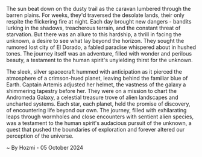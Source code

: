 
The sun beat down on the dusty trail as the caravan lumbered through the barren plains. For weeks, they'd traversed the desolate lands, their only respite the flickering fire at night. Each day brought new dangers - bandits lurking in the shadows, treacherous terrain, and the constant threat of starvation. But there was an allure to this hardship, a thrill in facing the unknown, a desire to see what lay beyond the horizon. They sought the rumored lost city of El Dorado, a fabled paradise whispered about in hushed tones. The journey itself was an adventure, filled with wonder and perilous beauty, a testament to the human spirit's unyielding thirst for the unknown.

The sleek, silver spacecraft hummed with anticipation as it pierced the atmosphere of a crimson-hued planet, leaving behind the familiar blue of Earth. Captain Artemis adjusted her helmet, the vastness of the galaxy a shimmering tapestry before her. They were on a mission to chart the Andromeda Galaxy, a celestial treasure trove of alien landscapes and uncharted systems. Each star, each planet, held the promise of discovery, of encountering life beyond our own. The journey, filled with exhilarating leaps through wormholes and close encounters with sentient alien species, was a testament to the human spirit's audacious pursuit of the unknown, a quest that pushed the boundaries of exploration and forever altered our perception of the universe. 

~ By Hozmi - 05 October 2024
